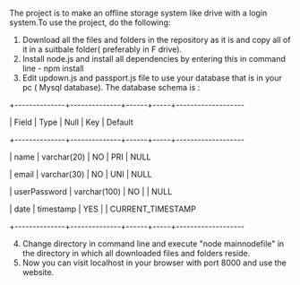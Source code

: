   The project is to make an offline storage system like drive with a login system.To use the project, do the following:
  1. Download all the files and folders in the repository as it is and copy all of it in a suitbale folder( preferably in F drive).
  2. Install node.js and install all dependencies by entering this in command line - npm install
  3. Edit updown.js and passport.js file to use your database that is in your pc ( Mysql database). The database schema is :
  
  +--------------+--------------+------+-----+-------------------
     
  | Field        | Type         | Null | Key | Default           
  
  +--------------+--------------+------+-----+-------------------
  
  | name         | varchar(20)  | NO   | PRI | NULL              
  
  | email        | varchar(30)  | NO   | UNI | NULL              
  
  | userPassword | varchar(100) | NO   |     | NULL              
  
  | date         | timestamp    | YES  |     | CURRENT_TIMESTAMP 
  
  +--------------+--------------+------+-----+-------------------
  
  4. Change directory in command line and execute "node mainnodefile" in the directory in which all downloaded files and folders reside.
  5. Now you can visit localhost in your browser with port 8000 and use the website.
